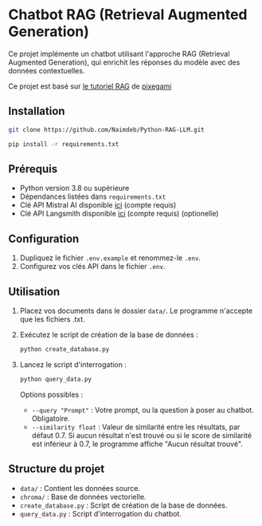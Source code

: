 # Chatbot RAG (Retrieval Augmented Generation)

Ce projet implémente un chatbot utilisant l'approche RAG (Retrieval Augmented Generation), qui enrichit les réponses du modèle avec des données contextuelles.

Ce projet est basé sur [le tutoriel RAG](https://www.youtube.com/watch?v=tcqEUSNCn8I&ab_channel=pixegami) de [pixegami](https://github.com/pixegami)

## Installation

```bash	
git clone https://github.com/Naimdeb/Python-RAG-LLM.git
```

```bash
pip install -r requirements.txt
```

## Prérequis

- Python version 3.8 ou supérieure
- Dépendances listées dans `requirements.txt`
- Clé API Mistral AI disponible [ici](https://console.mistral.ai/api-keys) (compte requis)
- Clé API Langsmith disponible [ici](https://smith.langchain.com/) (compte requis) (optionelle)

## Configuration

1. Dupliquez le fichier `.env.example` et renommez-le `.env`.
2. Configurez vos clés API dans le fichier `.env`.

## Utilisation
1. Placez vos documents dans le dossier `data/`. Le programme n'accepte que les fichiers .txt.

2. Exécutez le script de création de la base de données :

   ```bash
   python create_database.py
   ```

3. Lancez le script d'interrogation :

   ```bash
   python query_data.py
   ```

   Options possibles :

   - `--query "Prompt"` : Votre prompt, ou la question à poser au chatbot. Obligatoire.
   - `--similarity float` : Valeur de similarité entre les résultats, par défaut 0.7. Si aucun résultat n'est trouvé ou si le score de similarité est inférieur à 0.7, le programme affiche "Aucun résultat trouvé".


## Structure du projet

- `data/` : Contient les données source.
- `chroma/` : Base de données vectorielle.
- `create_database.py` : Script de création de la base de données.
- `query_data.py` : Script d'interrogation du chatbot.
